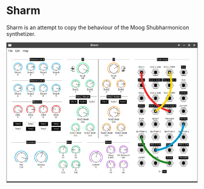 # Sharm
Sharm is an attempt to copy the behaviour of the Moog Shubharmonicon synthetizer.

![Alt text](SharmGui.png)
